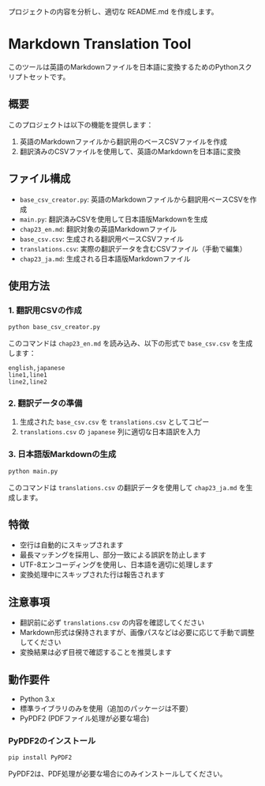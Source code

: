 プロジェクトの内容を分析し、適切な README.md を作成します。



# Markdown Translation Tool

このツールは英語のMarkdownファイルを日本語に変換するためのPythonスクリプトセットです。

## 概要

このプロジェクトは以下の機能を提供します：

1. 英語のMarkdownファイルから翻訳用のベースCSVファイルを作成
2. 翻訳済みのCSVファイルを使用して、英語のMarkdownを日本語に変換

## ファイル構成

- `base_csv_creator.py`: 英語のMarkdownファイルから翻訳用ベースCSVを作成
- `main.py`: 翻訳済みCSVを使用して日本語版Markdownを生成
- `chap23_en.md`: 翻訳対象の英語Markdownファイル
- `base_csv.csv`: 生成される翻訳用ベースCSVファイル
- `translations.csv`: 実際の翻訳データを含むCSVファイル（手動で編集）
- `chap23_ja.md`: 生成される日本語版Markdownファイル

## 使用方法

### 1. 翻訳用CSVの作成

```bash
python base_csv_creator.py
```

このコマンドは `chap23_en.md` を読み込み、以下の形式で `base_csv.csv` を生成します：
```
english,japanese
line1,line1
line2,line2
```

### 2. 翻訳データの準備

1. 生成された `base_csv.csv` を `translations.csv` としてコピー
2. `translations.csv` の `japanese` 列に適切な日本語訳を入力

### 3. 日本語版Markdownの生成

```bash
python main.py
```

このコマンドは `translations.csv` の翻訳データを使用して `chap23_ja.md` を生成します。

## 特徴

- 空行は自動的にスキップされます
- 最長マッチングを採用し、部分一致による誤訳を防止します
- UTF-8エンコーディングを使用し、日本語を適切に処理します
- 変換処理中にスキップされた行は報告されます

## 注意事項

- 翻訳前に必ず `translations.csv` の内容を確認してください
- Markdown形式は保持されますが、画像パスなどは必要に応じて手動で調整してください
- 変換結果は必ず目視で確認することを推奨します

## 動作要件

- Python 3.x
- 標準ライブラリのみを使用（追加のパッケージは不要）
- PyPDF2 (PDFファイル処理が必要な場合)

### PyPDF2のインストール

```bash
pip install PyPDF2
```

PyPDF2は、PDF処理が必要な場合にのみインストールしてください。